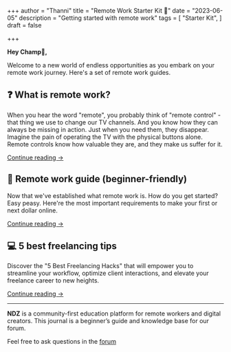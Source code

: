 +++
author = "Thanni"
title = "Remote Work Starter Kit 🎒"
date = "2023-06-05"
description = "Getting started with remote work"
tags = [
"Starter Kit",
]
draft = false

+++<!--more-->

**Hey Champ🌟,**

Welcome to a new world of endless opportunities as you embark on your remote work journey. Here's a set of remote work guides.

## ❓ What is remote work?

When you hear the word "remote", you probably think of "remote control" - that thing we use to change our TV channels. And you know how they can always be missing in action. Just when you need them, they disappear. Imagine the pain of operating the TV with the physical buttons alone. Remote controls know how valuable they are, and they make us suffer for it.

[Continue reading →](https://journal.ndz.ng/what-is-remote-work/)

## 📍 Remote work guide (beginner-friendly)

Now that we've established what remote work is. How do you get started? Easy peasy. Here're the most important requirements to make your first or next dollar online.

[Continue reading →](https://journal.ndz.ng/remote-work-guide/)

## 💻 5 best freelancing tips

Discover the "5 Best Freelancing Hacks" that will empower you to streamline your workflow, optimize client interactions, and elevate your freelance career to new heights.

[Continue reading →](https://journal.ndz.ng/10-best-freelancing-tips/)

<hr>

**NDZ** is a community-first education platform for remote workers and digital creators. This journal is a beginner’s guide and knowledge base for our forum.

Feel free to ask questions in the [forum](https://ndz.ng)
